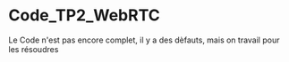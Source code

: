 # Code_TP2_WebRTC
Le Code n'est pas encore complet, il y a des dèfauts, mais on travail pour les résoudres
